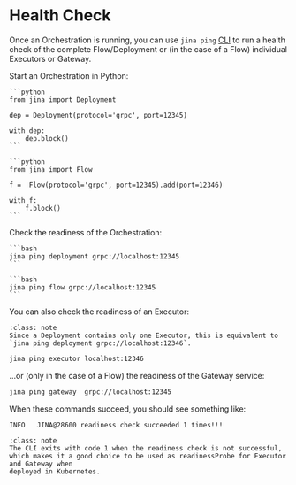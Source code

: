 # Health Check

Once an Orchestration is running, you can use `jina ping` [CLI](../../api/jina_cli.rst) to run a health check of the complete Flow/Deployment or (in the case of a Flow) individual Executors or Gateway.

Start an Orchestration in Python:

````{tab} Deployment
```python
from jina import Deployment

dep = Deployment(protocol='grpc', port=12345)

with dep:
    dep.block()
```
````
````{tab} Flow
```python
from jina import Flow

f =  Flow(protocol='grpc', port=12345).add(port=12346)

with f:
    f.block()
```
````

Check the readiness of the Orchestration:

````{tab} Deployment
```bash
jina ping deployment grpc://localhost:12345
```
````
````{tab} Flow
```bash
jina ping flow grpc://localhost:12345
```
````

You can also check the readiness of an Executor:

```{admonition}
:class: note
Since a Deployment contains only one Executor, this is equivalent to `jina ping deployment grpc://localhost:12346`.
```

```bash
jina ping executor localhost:12346
```

...or (only in the case of a Flow) the readiness of the Gateway service:

```bash
jina ping gateway  grpc://localhost:12345
```

When these commands succeed, you should see something like:

```text
INFO   JINA@28600 readiness check succeeded 1 times!!! 
```

```{admonition} Use in Kubernetes
:class: note
The CLI exits with code 1 when the readiness check is not successful, which makes it a good choice to be used as readinessProbe for Executor and Gateway when
deployed in Kubernetes.
```
